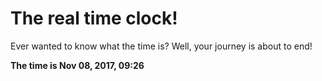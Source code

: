 # The real time clock!

Ever wanted to know what the time is? Well, your journey is about to end!

**The time is Nov 08, 2017, 09:26**